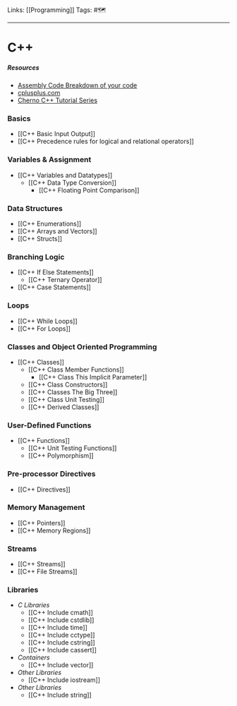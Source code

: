 Links: [[Programming]]
Tags: #🗺️ 

---

# C++

##### Resources

- [Assembly Code Breakdown of your code](https://godbolt.org/)
- [cplusplus.com](http://cplusplus.com/reference/)
- [Cherno C++ Tutorial Series](https://www.youtube.com/playlist?list=PLlrATfBNZ98dudnM48yfGUldqGD0S4FFb)

### Basics

- [[C++ Basic Input Output]]
- [[C++ Precedence rules for logical and relational operators]]

### Variables & Assignment

- [[C++ Variables and Datatypes]]
	- [[C++ Data Type Conversion]]
		- [[C++ Floating Point Comparison]]

### Data Structures

- [[C++ Enumerations]]
- [[C++ Arrays and Vectors]]
- [[C++ Structs]]

### Branching Logic

- [[C++ If Else Statements]]
	- [[C++ Ternary Operator]]
- [[C++ Case Statements]]

### Loops

- [[C++ While Loops]]
- [[C++ For Loops]]

### Classes and Object Oriented Programming

- [[C++ Classes]]
	- [[C++ Class Member Functions]]
		- [[C++ Class This Implicit Parameter]]
	- [[C++ Class Constructors]]
	- [[C++ Classes The Big Three]]
	- [[C++ Class Unit Testing]]
	- [[C++ Derived Classes]]

### User-Defined Functions

- [[C++ Functions]]
	- [[C++ Unit Testing Functions]]
	- [[C++ Polymorphism]]

### Pre-processor Directives

- [[C++ Directives]]

### Memory Management

- [[C++ Pointers]]
- [[C++ Memory Regions]]

### Streams

- [[C++ Streams]]
- [[C++ File Streams]]

### Libraries

- *C Libraries*
	- [[C++ Include cmath]]
	- [[C++ Include cstdlib]]
	- [[C++ Include time]]
	- [[C++ Include cctype]]
	- [[C++ Include cstring]]
	- [[C++ Include cassert]]
- *Containers*
	- [[C++ Include vector]]
- *Other Libraries*
	- [[C++ Include iostream]]
- *Other Libraries*
	- [[C++ Include string]]

